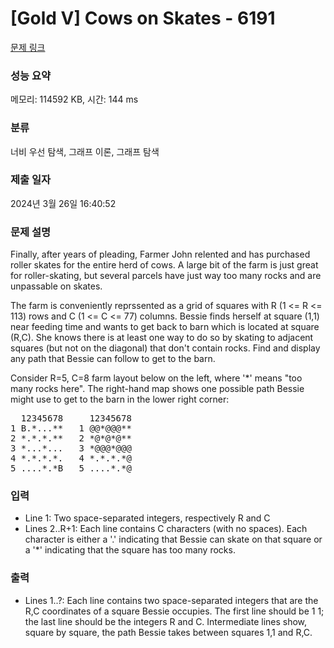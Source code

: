 # [Gold V] Cows on Skates - 6191 

[문제 링크](https://www.acmicpc.net/problem/6191) 

### 성능 요약

메모리: 114592 KB, 시간: 144 ms

### 분류

너비 우선 탐색, 그래프 이론, 그래프 탐색

### 제출 일자

2024년 3월 26일 16:40:52

### 문제 설명

<p>Finally, after years of pleading, Farmer John relented and has purchased  roller skates for the entire herd of cows. A large bit of the farm is just  great for roller-skating, but several parcels have just way too many rocks  and are unpassable on skates.</p>

<p>The farm is conveniently reprssented as a grid of squares with R (1 <= R  <= 113) rows and C (1 <= C <= 77) columns. Bessie finds herself at square  (1,1) near feeding time and wants to get back to barn which is located at  square (R,C). She knows there is at least one way to do so by skating to  adjacent squares (but not on the diagonal) that don't contain rocks. Find  and display any path that Bessie can follow to get to the barn.</p>

<p>Consider R=5, C=8 farm layout below on the left, where '*' means "too many  rocks here". The right-hand map shows one possible path Bessie might use  to get to the barn in the lower right corner:</p>

<pre>  12345678     12345678
1 B.*...**   1 @@*@@@**
2 *.*.*.**   2 *@*@*@**
3 *...*...   3 *@@@*@@@
4 *.*.*.*.   4 *.*.*.*@
5 ....*.*B   5 ....*.*@</pre>

### 입력 

 <ul>
	<li>Line 1: Two space-separated integers, respectively R and C</li>
	<li>Lines 2..R+1: Each line contains C characters (with no spaces).  Each character is  either a '.' indicating that Bessie can skate on that square or a '*'  indicating that the square has too many rocks.</li>
</ul>

<p> </p>

### 출력 

 <ul>
	<li>Lines 1..?: Each line contains two space-separated integers that are the R,C  coordinates of a square Bessie occupies. The first line should be 1 1; the  last line should be the integers R and C. Intermediate lines show, square by square, the path Bessie takes between squares 1,1 and R,C.</li>
</ul>

